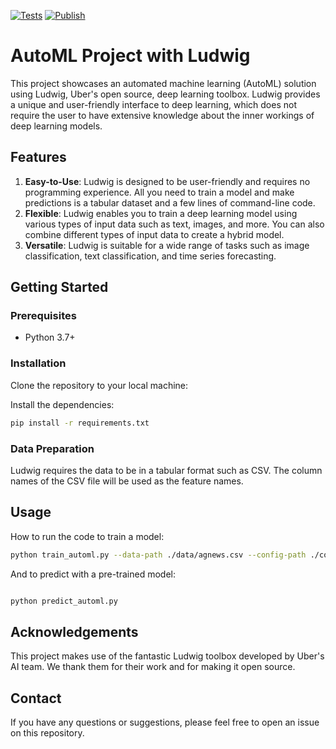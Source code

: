 [![Tests](https://github.com/szheng3/automl/actions/workflows/python-app.yml/badge.svg)](https://github.com/szheng3/automl/actions/workflows/python-app.yml)
[![Publish](https://github.com/szheng3/automl/actions/workflows/publish.yml/badge.svg)](https://github.com/szheng3/automl/actions/workflows/publish.yml)

# AutoML Project with Ludwig

This project showcases an automated machine learning (AutoML) solution using Ludwig, Uber's open source, deep learning
toolbox. Ludwig provides a unique and user-friendly interface to deep learning, which does not require the user to have
extensive knowledge about the inner workings of deep learning models.

## Features

1. **Easy-to-Use**: Ludwig is designed to be user-friendly and requires no programming experience. All you need to train
   a model and make predictions is a tabular dataset and a few lines of command-line code.
2. **Flexible**: Ludwig enables you to train a deep learning model using various types of input data such as text,
   images, and more. You can also combine different types of input data to create a hybrid model.
3. **Versatile**: Ludwig is suitable for a wide range of tasks such as image classification, text classification, and
   time series forecasting.

## Getting Started

### Prerequisites

- Python 3.7+

### Installation

Clone the repository to your local machine:

Install the dependencies:

```bash
pip install -r requirements.txt
```


### Data Preparation

Ludwig requires the data to be in a tabular format such as CSV. The column names of the CSV file will be used as the
feature names.

## Usage

How to run the code to train a model:

```bash
python train_automl.py --data-path ./data/agnews.csv --config-path ./config/config.json
```

And to predict with a pre-trained model:


```bash

python predict_automl.py 

```

## Acknowledgements

This project makes use of the fantastic Ludwig toolbox developed by Uber's AI team. We thank them for their work and for
making it open source.

## Contact

If you have any questions or suggestions, please feel free to open an issue on this repository.